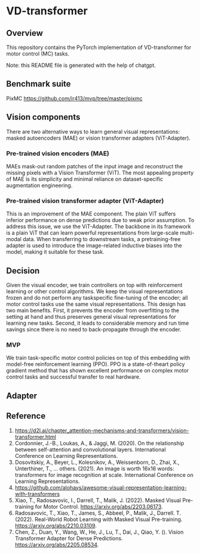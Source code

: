 # VD-transformer

## Overview

This repository contains the PyTorch implementation of VD-transformer for motor control (MC) tasks.

Note: this README file is generated with the help of chatgpt.

## Benchmark suite

PixMC https://github.com/ir413/mvp/tree/master/pixmc

## Vision components

There are two alternative ways to learn general visual representations: masked autoencoders (MAE) or vision transformer adapters (ViT-Adapter).

### Pre-trained vision encoders (MAE)

MAEs mask-out random patches of the input image and reconstruct the missing pixels with a Vision Transformer (ViT). The most appealing property of MAE is its simplicity and minimal reliance on dataset-specific augmentation engineering.

### Pre-trained vision transformer adapter (ViT-Adapter)

This is an improvement of the MAE component. The plain ViT suffers inferior performance on dense predictions due to weak prior assumption. To address this issue, we use the ViT-Adapter. The backbone in its framework is a plain ViT that can learn powerful representations from large-scale multi-modal data. When transferring to downstream tasks, a pretraining-free adapter is used to introduce the image-related inductive biases into the model, making it suitable for these task.

## Decision

Given the visual encoder, we train controllers on top with reinforcement learning or other control algorithms. We keep the visual representations frozen and do not perform any taskspecific fine-tuning of the encoder; all motor control tasks use the same visual representations. This design has two main benefits. First, it prevents the encoder from overfitting to the setting at hand and thus preserves general visual representations for learning new tasks. Second, it leads to considerable memory and run time savings since there is no need to back-propagate through the encoder.

### MVP

We train task-specific motor control policies on top of this embedding with model-free reinforcement learning (PPO). PPO is a state-of-theart policy gradient method that has shown excellent performance on complex motor control tasks and successful transfer to real hardware.

## Adapter

## Reference

1. https://d2l.ai/chapter_attention-mechanisms-and-transformers/vision-transformer.html
2. Cordonnier, J.-B., Loukas, A., & Jaggi, M. (2020). On the relationship between self-attention and convolutional layers. International Conference on Learning Representations.
3. Dosovitskiy, A., Beyer, L., Kolesnikov, A., Weissenborn, D., Zhai, X., Unterthiner, T., … others. (2021). An image is worth 16x16 words: transformers for image recognition at scale. International Conference on Learning Representations.
4. https://github.com/alohays/awesome-visual-representation-learning-with-transformers
5. Xiao, T., Radosavovic, I., Darrell, T., Malik, J. (2022). Masked Visual Pre-training for Motor Control. https://arxiv.org/abs/2203.06173.
6. Radosavovic, T., Xiao, T., James, S., Abbeel, P., Malik, J., Darrell. T. (2022). Real-World Robot Learning with Masked Visual Pre-training. https://arxiv.org/abs/2210.03109.
7. Chen, Z., Duan, Y., Wang, W., He, J., Lu, T., Dai, J., Qiao, Y. (). Vision Transformer Adapter for Dense Predictions. https://arxiv.org/abs/2205.08534.
